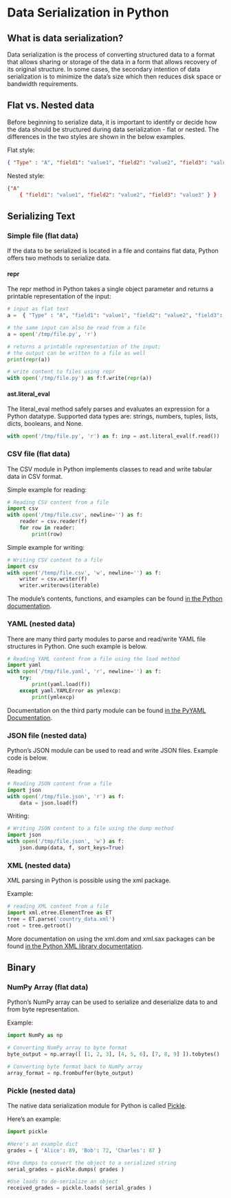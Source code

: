 # Data Serialization in Python



## What is data serialization?

Data serialization is the process of converting structured data to a format that allows sharing or storage of the data in a form that allows recovery of its original structure. In some cases, the secondary intention of data serialization is to minimize the data’s size which then reduces disk space or bandwidth requirements.

## Flat vs. Nested data

Before beginning to serialize data, it is important to identify or decide how the data should be structured during data serialization - flat or nested. The differences in the two styles are shown in the below examples.

Flat style:

```json
{ "Type" : "A", "field1": "value1", "field2": "value2", "field3": "value3" }
```

Nested style:

```json
{"A"
    { "field1": "value1", "field2": "value2", "field3": "value3" } }
```



## Serializing Text

### Simple file (flat data)

If the data to be serialized is located in a file and contains flat data, Python offers two methods to serialize data.

#### repr

The repr method in Python takes a single object parameter and returns a printable representation of the input:

```python
# input as flat text
a =  { "Type" : "A", "field1": "value1", "field2": "value2", "field3": "value3" }

# the same input can also be read from a file
a = open('/tmp/file.py', 'r')

# returns a printable representation of the input;
# the output can be written to a file as well
print(repr(a))

# write content to files using repr
with open('/tmp/file.py') as f:f.write(repr(a))
```

#### ast.literal_eval

The literal_eval method safely parses and evaluates an expression for a Python datatype. Supported data types are: strings, numbers, tuples, lists, dicts, booleans, and None.

```python
with open('/tmp/file.py', 'r') as f: inp = ast.literal_eval(f.read())
```

### CSV file (flat data)

The CSV module in Python implements classes to read and write tabular data in CSV format.

Simple example for reading:

```python
# Reading CSV content from a file
import csv
with open('/tmp/file.csv', newline='') as f:
    reader = csv.reader(f)
    for row in reader:
        print(row)
```

Simple example for writing:

```python
# Writing CSV content to a file
import csv
with open('/temp/file.csv', 'w', newline='') as f:
    writer = csv.writer(f)
    writer.writerows(iterable)
```

The module’s contents, functions, and examples can be found [in the Python documentation](https://docs.python.org/3/library/csv.html).

### YAML (nested data)

There are many third party modules to parse and read/write YAML file structures in Python. One such example is below.

```python
# Reading YAML content from a file using the load method
import yaml
with open('/tmp/file.yaml', 'r', newline='') as f:
    try:
        print(yaml.load(f))
    except yaml.YAMLError as ymlexcp:
        print(ymlexcp)
```

Documentation on the third party module can be found [in the PyYAML Documentation](https://pyyaml.org/wiki/PyYAMLDocumentation).

### JSON file (nested data)

Python’s JSON module can be used to read and write JSON files. Example code is below.

Reading:

```python
# Reading JSON content from a file
import json
with open('/tmp/file.json', 'r') as f:
    data = json.load(f)
```

Writing:

```python
# Writing JSON content to a file using the dump method
import json
with open('/tmp/file.json', 'w') as f:
    json.dump(data, f, sort_keys=True)
```

### XML (nested data)

XML parsing in Python is possible using the xml package.

Example:

```python
# reading XML content from a file
import xml.etree.ElementTree as ET
tree = ET.parse('country_data.xml')
root = tree.getroot()
```

More documentation on using the xml.dom and xml.sax packages can be found [in the Python XML library documentation](https://docs.python.org/3/library/xml.html).

## Binary

### NumPy Array (flat data)

Python’s NumPy array can be used to serialize and deserialize data to and from byte representation.

Example:

```python
import NumPy as np

# Converting NumPy array to byte format
byte_output = np.array([ [1, 2, 3], [4, 5, 6], [7, 8, 9] ]).tobytes()

# Converting byte format back to NumPy array
array_format = np.frombuffer(byte_output)
```

### Pickle (nested data)

The native data serialization module for Python is called [Pickle](https://docs.python.org/2/library/pickle.html).

Here’s an example:

```python
import pickle

#Here's an example dict
grades = { 'Alice': 89, 'Bob': 72, 'Charles': 87 }

#Use dumps to convert the object to a serialized string
serial_grades = pickle.dumps( grades )

#Use loads to de-serialize an object
received_grades = pickle.loads( serial_grades )
```